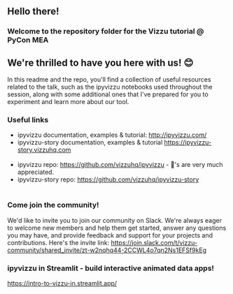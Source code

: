 ## Hello there!
### Welcome to the repository folder for the Vizzu tutorial @ PyCon MEA
## We're thrilled to have you here with us! :blush:

In this readme and the repo, you'll find a collection of useful resources related to the talk, such as the ipyvizzu notebooks used throughout the session, along with some additional ones that I've prepared for you to experiment and learn more about our tool.

### Useful links
- ipyvizzu documentation, examples & tutorial: http://ipyvizzu.com/ 
- ipyvizzu-story documentation, examples & tutorial https://ipyvizzu-story.vizzuhq.com
<br/><br/>
- ipyvizzu repo: https://github.com/vizzuhq/ipyvizzu - :star2:'s are very much appreciated.
- ipyvizzu-story repo: https://github.com/vizzuhq/ipyvizzu-story
<br/><br/>

### Come join the community!
We'd like to invite you to join our community on Slack. We're always eager to welcome new members and help them get started, answer any questions you may have, and provide feedback and support for your projects and contributions. Here's the invite link: https://join.slack.com/t/vizzu-community/shared_invite/zt-w2nqhq44-2CCWL4o7qn2Ns1EFSf9kEg

### ipyvizzu in Streamlit - build interactive animated data apps!
https://intro-to-vizzu-in.streamlit.app/